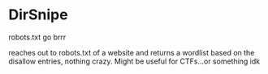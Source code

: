 # DirSnipe

robots.txt go brrr

reaches out to robots.txt of a website and returns a wordlist based on the disallow entries, nothing crazy. Might be useful for CTFs...or something idk
